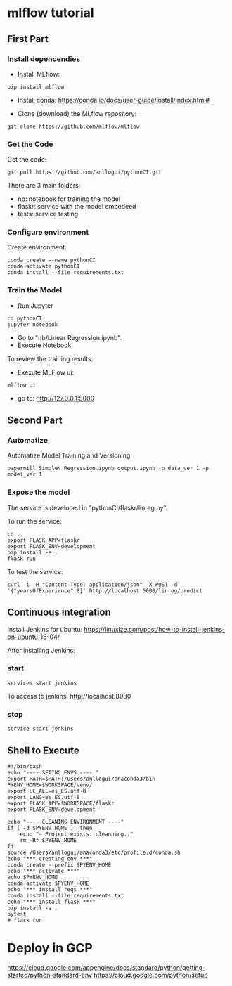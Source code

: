 # mlflow tutorial

## First Part

### Install depencendies

- Install MLflow:

```
pip install mlflow
```

- Install conda: https://conda.io/docs/user-guide/install/index.html#

- Clone (download) the MLflow repository:

``` 
git clone https://github.com/mlflow/mlflow
```

### Get the Code
 
Get the code:
```
git pull https://github.com/anllogui/pythonCI.git
```
There are 3 main folders:
- nb: notebook for training the model
- flaskr: service with the model embedeed
- tests: service testing

### Configure environment

Create environment:
```
conda create --name pythonCI
conda activate pythonCI
conda install --file requirements.txt
```

### Train the Model
- Run Jupyter
```
cd pythonCI
jupyter notebook
```
- Go to "nb/Linear Regression.ipynb".
- Execute Notebook

To review the training results:
- Exexute MLFlow ui:
```
mlflow ui
```
- go to: http://127.0.0.1:5000

## Second Part

### Automatize

Automatize Model Training and Versioning
```
papermill Simple\ Regression.ipynb output.ipynb -p data_ver 1 -p model_ver 1
```

### Expose the model

The service is developed in "pythonCI/flaskr/linreg.py".

To run the service:
```
cd ..
export FLASK_APP=flaskr
export FLASK_ENV=development
pip install -e .
flask run
```

To test the service:
```
curl -i -H "Content-Type: application/json" -X POST -d '{"yearsOfExperience":8}' http://localhost:5000/linreg/predict
```

## Continuous integration
Install Jenkins for ubuntu:
https://linuxize.com/post/how-to-install-jenkins-on-ubuntu-18-04/

After installing Jenkins:
### start
```
services start jenkins
```
To access to jenkins: http://localhost:8080

### stop

```
service start jenkins
```

## Shell to Execute

```
#!/bin/bash
echo "---- SETING ENVS ---- "
export PATH=$PATH:/Users/anllogui/anaconda3/bin
PYENV_HOME=$WORKSPACE/venv/
export LC_ALL=es_ES.utf-8
export LANG=es_ES.utf-8
export FLASK_APP=$WORKSPACE/flaskr
export FLASK_ENV=development

echo "---- CLEANING ENVIRONMENT ----"
if [ -d $PYENV_HOME ]; then
	echo "- Project exists: cleanning.."
    rm -Rf $PYENV_HOME 
fi
source /Users/anllogui/anaconda3/etc/profile.d/conda.sh
echo "*** creating env ***"
conda create --prefix $PYENV_HOME
echo "*** activate ***"
echo $PYENV_HOME
conda activate $PYENV_HOME
echo "*** install reqs ***"
conda install --file requirements.txt
echo "*** install flask ***"
pip install -e .
pytest
# flask run

```

# Deploy in GCP
https://cloud.google.com/appengine/docs/standard/python/getting-started/python-standard-env
https://cloud.google.com/python/setup
